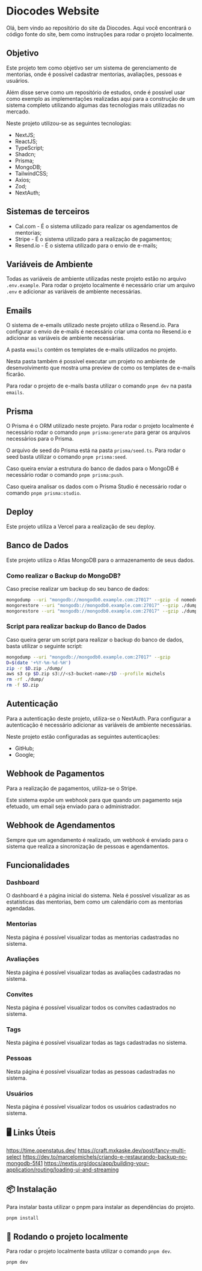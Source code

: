 # Diocodes Website

Olá, bem vindo ao repositório do site da Diocodes. Aqui você encontrará o código fonte do site, bem como instruções para rodar o projeto localmente.

## Objetivo

Este projeto tem como objetivo ser um sistema de gerenciamento de mentorias, onde é possível cadastrar mentorias, avaliações, pessoas e usuários.

Além disse serve como um repositório de estudos, onde é possível usar como exemplo as implementações realizadas aqui para a construção de um sistema completo utilizando algumas das tecnologias mais utilizadas no mercado.

Neste projeto utilizou-se as seguintes tecnologias:

- NextJS;
- ReactJS;
- TypeScript;
- Shadcn;
- Prisma;
- MongoDB;
- TailwindCSS;
- Axios;
- Zod;
- NextAuth;

## Sistemas de terceiros

- Cal.com - É o sistema utilizado para realizar os agendamentos de mentorias;
- Stripe - É o sistema utilizado para a realização de pagamentos;
- Resend.io - É o sistema utilizado para o envio de e-mails;

## Variáveis de Ambiente

Todas as variáveis de ambiente utilizadas neste projeto estão no arquivo `.env.example`. Para rodar o projeto localmente é necessário criar um arquivo `.env` e adicionar as variáveis de ambiente necessárias.

## Emails

O sistema de e-emails utilizado neste projeto utiliza o Resend.io. Para configurar o envio de e-mails é necessário criar uma conta no Resend.io e adicionar as variáveis de ambiente necessárias.

A pasta `emails` contém os templates de e-mails utilizados no projeto.

Nesta pasta também é possível executar um projeto no ambiente de desenvolvimento que mostra uma preview de como os templates de e-mails ficarão.

Para rodar o projeto de e-mails basta utilizar o comando `pnpm dev` na pasta `emails`.

## Prisma

O Prisma é o ORM utilizado neste projeto. Para rodar o projeto localmente é necessário rodar o comando `pnpm prisma:generate` para gerar os arquivos necessários para o Prisma.

O arquivo de seed do Prisma está na pasta `prisma/seed.ts`. Para rodar o seed basta utilizar o comando `pnpm prisma:seed`.

Caso queira enviar a estrutura do banco de dados para o MongoDB é necessário rodar o comando `pnpm prisma:push`.

Caso queira analisar os dados com o Prisma Studio é necessário rodar o comando `pnpm prisma:studio`.

## Deploy

Este projeto utiliza a Vercel para a realização de seu deploy.

## Banco de Dados

Este projeto utiliza o Atlas MongoDB para o armazenamento de seus dados.

### Como realizar o Backup do MongoDB?

Caso precise realizar um backup do seu banco de dados:

```bash
mongodump --uri "mongodb://mongodb0.example.com:27017" --gzip -d nomedobanco
mongorestore --uri "mongodb://mongodb0.example.com:27017" --gzip ./dump/
mongorestore --uri "mongodb://mongodb0.example.com:27017" --gzip ./dump/nomedobanco -d nomedobanco
```

### Script para realizar backup do Banco de Dados

Caso queira gerar um script para realizar o backup do banco de dados, basta utilizar o seguinte script:

```bash
mongodump --uri "mongodb://mongodb0.example.com:27017" --gzip
D=$(date '+%Y-%m-%d-%H')
zip -r $D.zip ./dump/
aws s3 cp $D.zip s3://<s3-bucket-name>/$D --profile michels
rm -rf ./dump/
rm -f $D.zip
```

## Autenticação

Para a autenticação deste projeto, utiliza-se o NextAuth. Para configurar a autenticação é necessário adicionar as variáveis de ambiente necessárias.

Neste projeto estão configuradas as seguintes autenticações:

- GitHub;
- Google;

## Webhook de Pagamentos

Para a realização de pagamentos, utiliza-se o Stripe.

Este sistema expõe um webhook para que quando um pagamento seja efetuado, um email seja enviado para o administrador.

## Webhook de Agendamentos

Sempre que um agendamento é realizado, um webhook é enviado para o sistema que realiza a sincronização de pessoas e agendamentos.

## Funcionalidades

### Dashboard

O dashboard é a página inicial do sistema. Nela é possível visualizar as as estatísticas das mentorias, bem como um calendário com as mentorias agendadas.

### Mentorias

Nesta página é possível visualizar todas as mentorias cadastradas no sistema.

### Avaliações

Nesta página é possível visualizar todas as avaliações cadastradas no sistema.

### Convites

Nesta página é possível visualizar todos os convites cadastrados no sistema.

### Tags

Nesta página é possível visualizar todas as tags cadastradas no sistema.

### Pessoas

Nesta página é possível visualizar todas as pessoas cadastradas no sistema.

### Usuários

Nesta página é possível visualizar todos os usuários cadastrados no sistema.

## 🖥️ Links Úteis

https://time.openstatus.dev/
https://craft.mxkaske.dev/post/fancy-multi-select
https://dev.to/marcelomichels/criando-e-restaurando-backup-no-mongodb-5f41
https://nextjs.org/docs/app/building-your-application/routing/loading-ui-and-streaming

## 📦 Instalação

Para instalar basta utilizar o pnpm para instalar as dependências do projeto.

```bash
pnpm install
```

## 🚀 Rodando o projeto localmente

Para rodar o projeto localmente basta utilizar o comando `pnpm dev`.

```bash
pnpm dev
```

